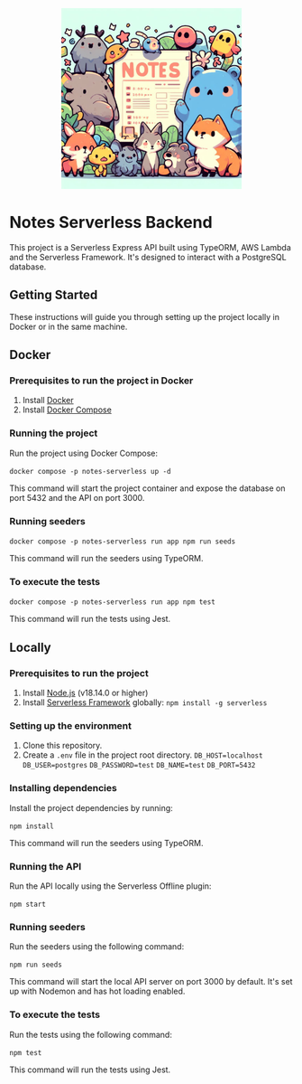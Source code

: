 <p style="text-align: center;">
  <img src="./banner.jpeg" width="320" alt="Nest Logo" />
</p>

# Notes Serverless Backend

This project is a Serverless Express API built using TypeORM, AWS Lambda and the Serverless Framework. It's designed to interact with a PostgreSQL database.

## Getting Started

These instructions will guide you through setting up the project locally in Docker or in the same machine.

## Docker

### Prerequisites to run the project in Docker

1. Install [Docker](https://docs.docker.com/get-docker/)
2. Install [Docker Compose](https://docs.docker.com/compose/install/)

### Running the project

Run the project using Docker Compose:

```docker compose -p notes-serverless up -d```

This command will start the project container and expose the database on port 5432 and the API on port 3000.

### Running seeders

```docker compose -p notes-serverless run app npm run seeds```

This command will run the seeders using TypeORM.

### To execute the tests

```docker compose -p notes-serverless run app npm test```

This command will run the tests using Jest.

## Locally

### Prerequisites to run the project

1. Install [Node.js](https://nodejs.org/) (v18.14.0 or higher)
2. Install [Serverless Framework](https://www.serverless.com/framework/docs/getting-started/) globally: `npm install -g serverless`

### Setting up the environment

1. Clone this repository.
2. Create a `.env` file in the project root directory.
```DB_HOST=localhost```
```DB_USER=postgres```
```DB_PASSWORD=test```
```DB_NAME=test```
```DB_PORT=5432```

### Installing dependencies

Install the project dependencies by running:

```npm install```

This command will run the seeders using TypeORM.

### Running the API

Run the API locally using the Serverless Offline plugin:

```npm start```

### Running seeders

Run the seeders using the following command:

```npm run seeds```

This command will start the local API server on port 3000 by default. It's set up with Nodemon and has hot loading enabled.

### To execute the tests

Run the tests using the following command:

```npm test```

This command will run the tests using Jest.
